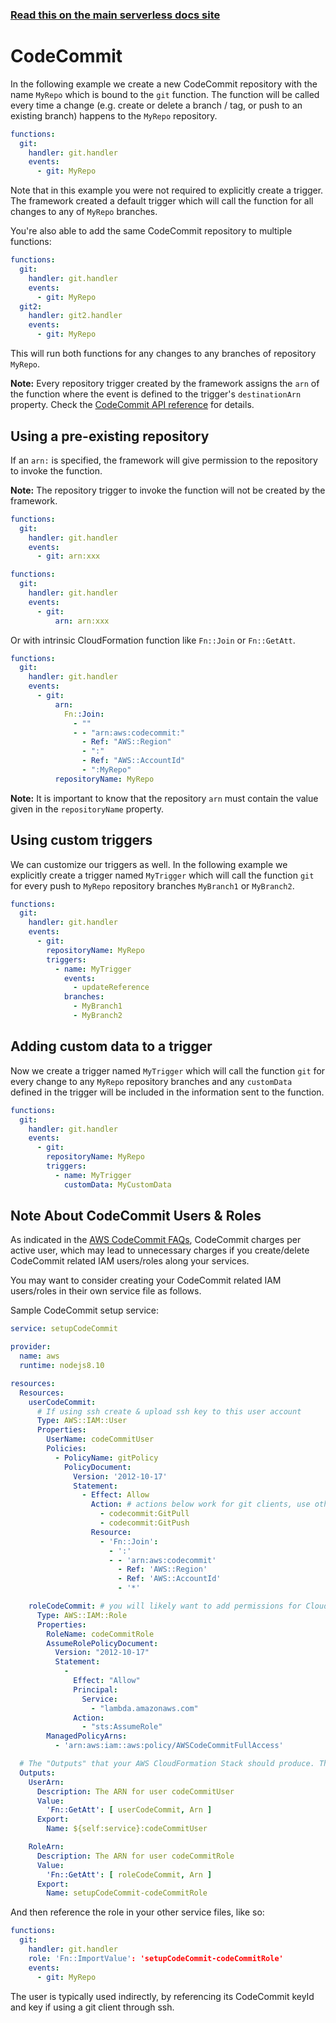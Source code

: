 <!--
title: Serverless Framework - AWS Lambda Events - CodeCommit
menuText: CodeCommit
menuOrder: 13
description:  Setting up AWS CodeCommit Events with AWS Lambda via the Serverless Framework
layout: Doc
-->

<!-- DOCS-SITE-LINK:START automatically generated  -->
### [Read this on the main serverless docs site](https://www.serverless.com/framework/docs/providers/aws/events/codecommit)
<!-- DOCS-SITE-LINK:END -->

# CodeCommit

In the following example we create a new CodeCommit repository with the name `MyRepo` which is bound to the `git` function. The function will be called every time a change (e.g. create or delete a branch / tag, or push to an existing branch) happens to the `MyRepo` repository.

```yml
functions:
  git:
    handler: git.handler
    events:
      - git: MyRepo
```

Note that in this example you were not required to explicitly create a trigger. The framework created a default trigger which will call the function for all changes to any of `MyRepo` branches.

You're also able to add the same CodeCommit repository to multiple functions:

```yml
functions:
  git:
    handler: git.handler
    events:
      - git: MyRepo
  git2:
    handler: git2.handler
    events:
      - git: MyRepo
```

This will run both functions for any changes to any branches of repository `MyRepo`.

**Note:** Every repository trigger created by the framework assigns the `arn` of the function where the event is defined to the trigger's `destinationArn` property. Check the [CodeCommit API reference](https://docs.aws.amazon.com/codecommit/latest/APIReference/API_RepositoryTrigger.html) for details.

## Using a pre-existing repository

If an `arn:` is specified, the framework will give permission to the repository to invoke the function.

**Note:**  The repository trigger to invoke the function will not be created by the framework.

```yml
functions:
  git:
    handler: git.handler
    events:
      - git: arn:xxx
```

```yml
functions:
  git:
    handler: git.handler
    events:
      - git:
          arn: arn:xxx
```

Or with intrinsic CloudFormation function like `Fn::Join` or `Fn::GetAtt`.

```yml
functions:
  git:
    handler: git.handler
    events:
      - git:
          arn:
            Fn::Join:
              - ""
              - - "arn:aws:codecommit:"
                - Ref: "AWS::Region"
                - ":"
                - Ref: "AWS::AccountId"
                - ":MyRepo"
          repositoryName: MyRepo
```

**Note:** It is important to know that the repository `arn` must contain the value given in the `repositoryName` property.

## Using custom triggers

We can customize our triggers as well. In the following example we explicitly create a trigger named `MyTrigger` which will call the function `git` for every push to `MyRepo` repository branches `MyBranch1` or `MyBranch2`.

```yml
functions:
  git:
    handler: git.handler
    events:
      - git:
        repositoryName: MyRepo
        triggers:
          - name: MyTrigger
            events:
              - updateReference
            branches:
              - MyBranch1
              - MyBranch2
```

## Adding custom data to a trigger

Now we create a trigger named `MyTrigger` which will call the function `git` for every change to any `MyRepo` repository branches and any `customData` defined in the trigger will be included in the information sent to the function.

```yml
functions:
  git:
    handler: git.handler
    events:
      - git:
        repositoryName: MyRepo
        triggers:
          - name: MyTrigger
            customData: MyCustomData
```

## Note About CodeCommit Users & Roles

As indicated in the [AWS CodeCommit FAQs](https://aws.amazon.com/codecommit/faqs/), CodeCommit charges per active user, which may lead to unnecessary charges if you create/delete CodeCommit related IAM users/roles along your services.

You may want to consider creating your CodeCommit related IAM users/roles in their own service file as follows.

Sample CodeCommit setup service:

```yml
service: setupCodeCommit

provider:
  name: aws
  runtime: nodejs8.10

resources:
  Resources:
    userCodeCommit:
      # If using ssh create & upload ssh key to this user account
      Type: AWS::IAM::User
      Properties:
        UserName: codeCommitUser
        Policies:
          - PolicyName: gitPolicy
            PolicyDocument:
              Version: '2012-10-17'
              Statement:
                - Effect: Allow
                  Action: # actions below work for git clients, use other actions if using CodeCommit API
                    - codecommit:GitPull
                    - codecommit:GitPush
                  Resource:
                    - 'Fn::Join':
                      - ':'
                      - - 'arn:aws:codecommit'
                        - Ref: 'AWS::Region'
                        - Ref: 'AWS::AccountId'
                        - '*'

    roleCodeCommit: # you will likely want to add permissions for CloudWatch logging
      Type: AWS::IAM::Role
      Properties:
        RoleName: codeCommitRole
        AssumeRolePolicyDocument:
          Version: "2012-10-17"
          Statement:
            -
              Effect: "Allow"
              Principal:
                Service:
                  - "lambda.amazonaws.com"
              Action:
                - "sts:AssumeRole"
        ManagedPolicyArns:
          - 'arn:aws:iam::aws:policy/AWSCodeCommitFullAccess'

  # The "Outputs" that your AWS CloudFormation Stack should produce. This allows references between services.
  Outputs:
    UserArn:
      Description: The ARN for user codeCommitUser
      Value:
        'Fn::GetAtt': [ userCodeCommit, Arn ]
      Export:
        Name: ${self:service}:codeCommitUser

    RoleArn:
      Description: The ARN for user codeCommitRole
      Value:
        'Fn::GetAtt': [ roleCodeCommit, Arn ]
      Export:
        Name: setupCodeCommit-codeCommitRole
```

And then reference the role in your other service files, like so:

```yml
functions:
  git:
    handler: git.handler
    role: 'Fn::ImportValue': 'setupCodeCommit-codeCommitRole'
    events:
      - git: MyRepo
```

The user is typically used indirectly, by referencing its CodeCommit keyId and key if using a git client through ssh.
